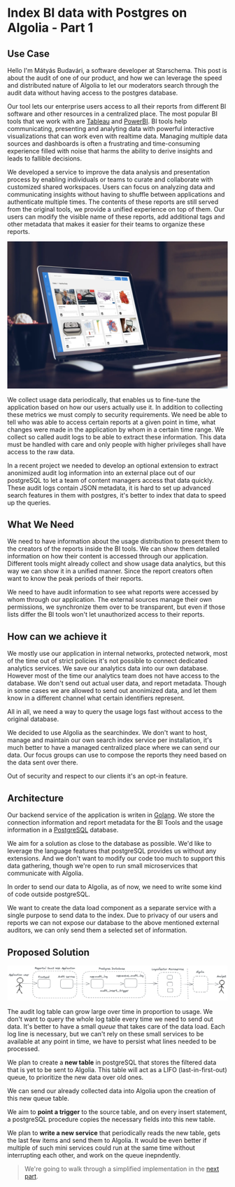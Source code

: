 # Index BI data with Postgres on Algolia - Part 1

## Use Case

Hello I'm Mátyás Budavári, a software developer at Starschema.
This post is about the audit of one of our product, and how we can leverage the speed and distributed nature of Algolia to let our moderators search through the audit data without having access to the postgres database.

Our tool lets our enterprise users access to all their reports from different BI software and other resources in a centralized place. The most popular BI tools that we work with are [Tableau](https://www.tableau.com/) and [PowerBI](https://powerbi.microsoft.com/en-au/). BI tools help communicating, presenting and analyting data with powerful interactive visualizations that can work even with realtime data.
Managing multiple data sources and dashboards is often a frustrating and time-consuming experience filled with noise that harms the ability to derive insights and leads to fallible decisions.

We developed a service to improve the data analysis and presentation process by enabling individuals or teams to curate and collaborate with customized shared workspaces.
Users can focus on analyzing data and communicating insights without having to shuffle between applications and authenticate multiple times.
The contents of these reports are still served from the original tools, we provide a unified experience on top of them. Our users can modify the visible name of these reports, add additional tags and other metadata that makes it easier for their teams to organize these reports.

![Our product called Reportal opened in a laptop](reportal.webp)

We collect usage data periodically, that enables us to fine-tune the application based on how our users actually use it.
In addition to collecting these metrics we must comply to security requirements.
We need be able to tell who was able to access certain reports at a given point in time, what changes were made in the application by whom in a certain time range.
We collect so called audit logs to be able to extract these information.
This data must be handled with care and only people with higher privileges shall have access to the raw data.

In a recent project we needed to develop an optional extension to extract anonimized audit log information into an external place out of our postgreSQL to let a team of content managers access that data quickly.
These audit logs contain JSON metadata, it is hard to set up advanced search features in them with postgres, it's better to index that data to speed up the queries.

## What We Need

We need to have information about the usage distribution to present them to the creators of the reports inside the BI tools. We can show them detailed information on how their content is accessed through our application. Different tools might already collect and show usage data analytics, but this way we can show it in a unified manner.
Since the report creators often want to know the peak periods of their reports.

We need to have audit information to see what reports were accessed by whom through our application.
The external sources manage their own permissions, we synchronize them over to be transparent, but even if those lists differ the BI tools won't let unauthorized access to their reports.

## How can we achieve it

We mostly use our application in internal networks, protected network, most of the time out of strict policies it's not possible to connect dedicated analytics services.
We save our analytics data into our own database.
However most of the time our analytics team does not have access to the database.
We don't send out actual user data, and report metadata.
Though in some cases we are allowed to send out anonimized data, and let them know in a different channel what certain identifiers represent.

All in all, we need a way to query the usage logs fast without access to the original database.

We decided to use Algolia as the searchindex.
We don't want to host, manage and maintain our own search index service per installation, it's much better to have a managed centralized place where we can send our data.
Our focus groups can use to compose the reports they need based on the data sent over there.

Out of security and respect to our clients it's an opt-in feature.

## Architecture

Our backend service of the application is writen in [Golang](https://go.dev/).
We store the connection information and report metadata for the BI Tools and the usage information in a [PostgreSQL](https://www.postgresql.org/) database.

We aim for a solution as close to the database as possible.
We'd like to leverage the language features that postgreSQL provides us without any extensions.
And we don't want to modify our code too much to support this data gathering, though we're open to run small microservices that communicate with Algolia.

In order to send our data to Algolia, as of now, we need to write some kind of code outside postgreSQL.

We want to create the data load component as a separate service with a single purpose to send data to the index.
Due to privacy of our users and reports we can not expose our database to the above mentioned external auditors, we can only send them a selected set of information.

## Proposed Solution

![Architecture diagram](./architecture.excalidraw.png)

The audit log table can grow large over time in proportion to usage.
We don't want to query the whole log table every time we need to send out data.
It's better to have a small *queue* that takes care of the data load.
Each log line is necessary, but we can't rely on these small services to be available at any point in time, we have to persist what lines needed to be processed.

We plan to create a **new table** in postgreSQL that stores the filtered data that is yet to be sent to Algolia.
This table will act as a LIFO (last-in-first-out) queue, to prioritize the new data over old ones.

We can send our already collected data into Algolia upon the creation of this new queue table.

We aim to **point a trigger** to the source table, and on every insert statement,
a postgreSQL procedure copies the necessary fields into this new table.

We plan to **write a new service** that periodically reads the new table, gets the last few items and send them to Algolia.
It would be even better if multiple of such mini services could run at the same time without interrupting each other, and work on the queue inepndently.

> We're going to walk through a simplified implementation in the [next part](./part2.md).

